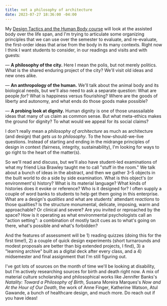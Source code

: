 ```yaml
---
title: not a philosophy of architecture
date: 2023-07-27 18:36:00 -04:00
---
```


My [Design Tactics and the Human Body course](https://sarahendren.com/2023/07/17/design-tactics-a-new-course/) will look at the assisted body over the life span, and I'm trying to articulate some organizing principles that we can use over the semester to evaluate, and re-evaluate, the first-order ideas that arise from the body in its many contexts. Right now I think I want students to consider, in our readings and visits and with guests:

— **A philosophy of the city.** Here I mean the polis, but not merely politics. What is the shared enduring project of the city? We'll visit old ideas and new ones alike.

— **An anthropology of the human.** We'll talk about the animal body and its biological needs, but we'll also need to ask a separate question: What are people *for*? What is happiness versus flourishing? Where are the goods of liberty and autonomy, and what ends do those goods make possible?

— **A probing look at dignity.** Human dignity is one of those unassailable ideas that many of us claim as common sense. But what meta-ethics makes the ground for dignity? To what would we appeal for its social claims?

I don't really mean a *philosophy of architecture* as much as architecture (and design) that *gets us to philosophy*. To the how-should-we-live questions. Instead of starting and ending in the midrange principles of design in context (fairness, integrity, sustainability), I'm looking for ways to go right to the heart of the matter(s).

So we'll read and discuss, but we'll also have student-led examinations of what my friend Lisa Brawley taught me to call "stuff in the room." We talk about a bunch of ideas in the abstract, and then we gather 3-5 objects in the built world to do a side by side examination. What is this object's (or environment's) history? What is its material language? What kinds of histories does it evoke or reference? Who is it designed for? I often supply a couple of word banks to students to help get them going in this enterprise. What are a design's *qualities* and what are students' attendant *reactions* to those qualities? Is the structure monumental, delicate, imposing, warm and approachable? Or clinical and severe? Are you invited or reproached by the space? How is it operating as what environmental psychologists call an "action setting": a combination of mostly tacit cues as to what's going on there, what's possible and what's forbidden? 

And the features of assessment will be 1) reading quizzes (doing this for the first time!), 2) a couple of quick design experiments (short turnarounds and modest proposals are better than big extended projects, I find), 3) a "learning archive" built as a digital deck after every class, and a 4) midsemester and final assignment that I'm still figuring out.

I've got lots of sources on the month of time we'll be looking at disability, but I'm actively researching sources for birth and death right now. A mix of material culture scholarship and philosophical works like Jennifer Banks's *Natality: Toward a Philosophy of Birth*, Susana Moreira Marques's *Now and At the Hour of Our Death*, the work of Anne Finger, Katherine Watson, Atul Gawande, a bunch of healthcare design, and much more. Do reach out if you have ideas!  